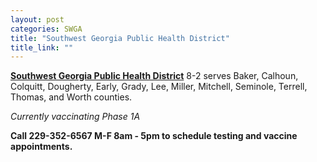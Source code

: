 ```yaml
---
layout: post
categories: SWGA
title: "Southwest Georgia Public Health District"
title_link: ""
---
```


**[Southwest Georgia Public Health District](http://www.southwestgeorgiapublichealth.org/)** 8-2 serves Baker, Calhoun, Colquitt, Dougherty, Early, Grady, Lee, Miller, Mitchell, Seminole, Terrell, Thomas, and Worth counties. 

_Currently vaccinating Phase 1A_

**Call 229-352-6567 M-F 8am - 5pm to schedule testing and vaccine appointments.**
